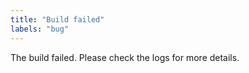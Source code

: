 ```yaml
---
title: "Build failed"
labels: "bug"
---
```

The build failed. Please check the logs for more details.